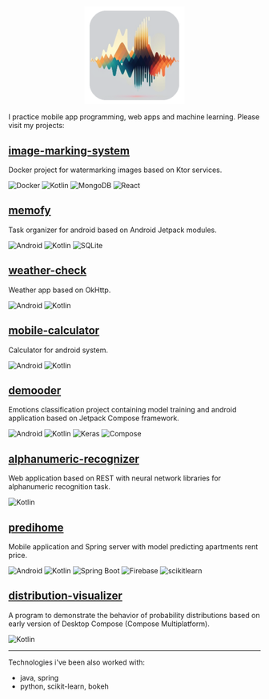 <p align="center">
    <img src="https://raw.githubusercontent.com/ExaggeratedRumors/demooder/master/refs/logo.png" width="200" alt="logo1"/> 
</p>

I practice mobile app programming, web apps and machine learning.
Please visit my projects:

## <a href="https://github.com/ExaggeratedRumors/image-marking-system">image-marking-system</a>
Docker project for watermarking images based on Ktor services.

![Docker](https://img.shields.io/badge/docker-%230db7ed.svg?style=for-the-badge&logo=docker&logoColor=white) ![Kotlin](https://img.shields.io/badge/kotlin-%237F52FF.svg?style=for-the-badge&logo=kotlin&logoColor=white) ![MongoDB](https://img.shields.io/badge/MongoDB-%234ea94b.svg?style=for-the-badge&logo=mongodb&logoColor=white) ![React](https://img.shields.io/badge/react-%2320232a.svg?style=for-the-badge&logo=react&logoColor=%2361DAFB)	

## <a href="https://github.com/ExaggeratedRumors/memofy">memofy</a>
Task organizer for android based on Android Jetpack modules. 

![Android](https://img.shields.io/badge/Android-3DDC84?style=for-the-badge&logo=android&logoColor=white) ![Kotlin](https://img.shields.io/badge/kotlin-%237F52FF.svg?style=for-the-badge&logo=kotlin&logoColor=white) ![SQLite](https://img.shields.io/badge/sqlite-%2307405e.svg?style=for-the-badge&logo=sqlite&logoColor=white)

## <a href="https://github.com/ExaggeratedRumors/weather-check">weather-check</a>
Weather app based on OkHttp.

![Android](https://img.shields.io/badge/Android-3DDC84?style=for-the-badge&logo=android&logoColor=white) ![Kotlin](https://img.shields.io/badge/kotlin-%237F52FF.svg?style=for-the-badge&logo=kotlin&logoColor=white)

## <a href="https://github.com/ExaggeratedRumors/mobile-calculator">mobile-calculator</a>
Calculator for android system.

![Android](https://img.shields.io/badge/Android-3DDC84?style=for-the-badge&logo=android&logoColor=white) ![Kotlin](https://img.shields.io/badge/kotlin-%237F52FF.svg?style=for-the-badge&logo=kotlin&logoColor=white)

## <a href="https://github.com/ExaggeratedRumors/demooder">demooder</a>
Emotions classification project containing model training and android application based on Jetpack Compose framework.

![Android](https://img.shields.io/badge/Android-3DDC84?style=for-the-badge&logo=android&logoColor=white) ![Kotlin](https://img.shields.io/badge/kotlin-%237F52FF.svg?style=for-the-badge&logo=kotlin&logoColor=white) ![Keras](https://img.shields.io/badge/Keras-%23D00000.svg?style=for-the-badge&logo=Keras&logoColor=white) ![Compose](https://img.shields.io/badge/Jetpack_Compose-green?style=for-the-badge&logo=jetpack-compose&logoColor=white)

## <a href="https://github.com/ExaggeratedRumors/alphanumeric-recognizer">alphanumeric-recognizer</a>
Web application based on REST with neural network libraries for alphanumeric recognition task.

![Kotlin](https://img.shields.io/badge/kotlin-%237F52FF.svg?style=for-the-badge&logo=kotlin&logoColor=white)


## <a href="https://github.com/Nerekk/PrediHome-frontend">predihome</a>
Mobile application and Spring server with model predicting apartments rent price. 

![Android](https://img.shields.io/badge/Android-3DDC84?style=for-the-badge&logo=android&logoColor=white) ![Kotlin](https://img.shields.io/badge/kotlin-%237F52FF.svg?style=for-the-badge&logo=kotlin&logoColor=white) ![Spring Boot](https://img.shields.io/badge/Spring%20Boot-6DB33F?style=for-the-badge&logo=springboot&logoColor=fff) ![Firebase](https://img.shields.io/badge/Firebase-039BE5?style=for-the-badge&logo=Firebase&logoColor=white) ![scikitlearn](https://img.shields.io/badge/scikit_learn-blue?style=for-the-badge&logo=scikitlearn&logoColor=orange)


## <a href="https://github.com/ExaggeratedRumors/distribution-visualizer">distribution-visualizer</a>
A program to demonstrate the behavior of probability distributions based on early version of Desktop Compose (Compose Multiplatform).

![Kotlin](https://img.shields.io/badge/kotlin-%237F52FF.svg?style=for-the-badge&logo=kotlin&logoColor=white)


______________________________________


Technologies i've been also worked with:
- java, spring
- python, scikit-learn, bokeh
